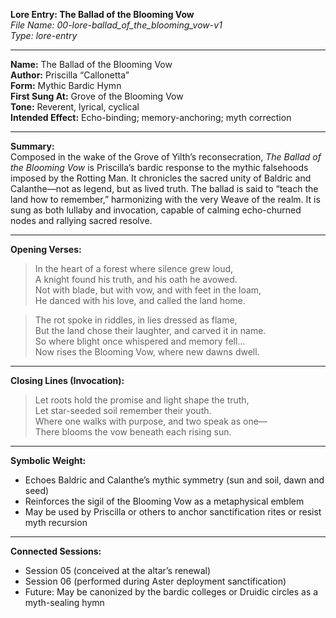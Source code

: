 **Lore Entry: The Ballad of the Blooming Vow**  
*File Name: 00-lore-ballad_of_the_blooming_vow-v1*  
*Type: lore-entry*

---

**Name:** The Ballad of the Blooming Vow  
**Author:** Priscilla “Callonetta”  
**Form:** Mythic Bardic Hymn  
**First Sung At:** Grove of the Blooming Vow  
**Tone:** Reverent, lyrical, cyclical  
**Intended Effect:** Echo-binding; memory-anchoring; myth correction

---

**Summary:**  
Composed in the wake of the Grove of Yilth’s reconsecration, *The Ballad of the Blooming Vow* is Priscilla’s bardic response to the mythic falsehoods imposed by the Rotting Man. It chronicles the sacred unity of Baldric and Calanthe—not as legend, but as lived truth. The ballad is said to “teach the land how to remember,” harmonizing with the very Weave of the realm. It is sung as both lullaby and invocation, capable of calming echo-churned nodes and rallying sacred resolve.

---

**Opening Verses:**  
> In the heart of a forest where silence grew loud,  
A knight found his truth, and his oath he avowed.  
Not with blade, but with vow, and with feet in the loam,  
He danced with his love, and called the land home.  

> The rot spoke in riddles, in lies dressed as flame,  
But the land chose their laughter, and carved it in name.  
So where blight once whispered and memory fell…  
Now rises the Blooming Vow, where new dawns dwell.  

---

**Closing Lines (Invocation):**  
> Let roots hold the promise and light shape the truth,  
Let star-seeded soil remember their youth.  
Where one walks with purpose, and two speak as one—  
There blooms the vow beneath each rising sun.  

---

**Symbolic Weight:**  
- Echoes Baldric and Calanthe’s mythic symmetry (sun and soil, dawn and seed)  
- Reinforces the sigil of the Blooming Vow as a metaphysical emblem  
- May be used by Priscilla or others to anchor sanctification rites or resist myth recursion

---

**Connected Sessions:**  
- Session 05 (conceived at the altar’s renewal)  
- Session 06 (performed during Aster deployment sanctification)  
- Future: May be canonized by the bardic colleges or Druidic circles as a myth-sealing hymn
